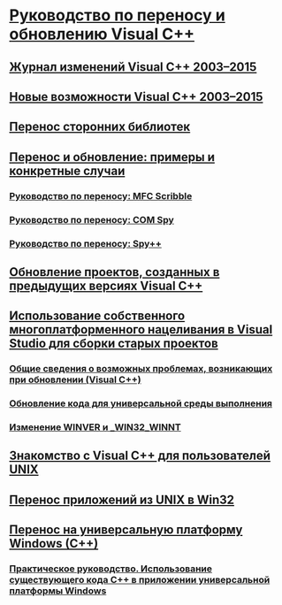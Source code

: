 # [Руководство по переносу и обновлению Visual C++](visual-cpp-porting-and-upgrading-guide.md)
## [Журнал изменений Visual C++ 2003–2015](visual-cpp-change-history-2003-2015.md)
## [Новые возможности Visual C++ 2003–2015](visual-cpp-what-s-new-2003-through-2015.md)
## [Перенос сторонних библиотек](porting-third-party-libraries.md)
## [Перенос и обновление: примеры и конкретные случаи](porting-and-upgrading-examples-and-case-studies.md)
### [Руководство по переносу: MFC Scribble](porting-guide-mfc-scribble.md)
### [Руководство по переносу: COM Spy](porting-guide-com-spy.md)
### [Руководство по переносу: Spy++](porting-guide-spy-increment.md)
## [Обновление проектов, созданных в предыдущих версиях Visual C++](upgrading-projects-from-earlier-versions-of-visual-cpp.md)
## [Использование собственного многоплатформенного нацеливания в Visual Studio для сборки старых проектов](use-native-multi-targeting.md)
### [Общие сведения о возможных проблемах, возникающих при обновлении (Visual C++)](overview-of-potential-upgrade-issues-visual-cpp.md)
### [Обновление кода для универсальной среды выполнения](upgrade-your-code-to-the-universal-crt.md)
### [Изменение WINVER и _WIN32_WINNT](modifying-winver-and-win32-winnt.md)
## [Знакомство с Visual C++ для пользователей UNIX](introduction-to-visual-cpp-for-unix-users.md)
## [Перенос приложений из UNIX в Win32](porting-from-unix-to-win32.md)
## [Перенос на универсальную платформу Windows (C++)](porting-to-the-universal-windows-platform-cpp.md)
### [Практическое руководство. Использование существующего кода C++ в приложении универсальной платформы Windows](how-to-use-existing-cpp-code-in-a-universal-windows-platform-app.md)

